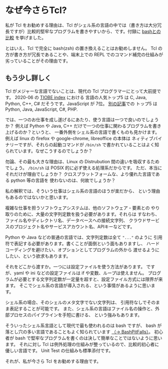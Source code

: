 # なぜ今さらTcl?

私が Tcl をお勧めする理由は、Tcl がシェル系の言語の中では（書き方は大分冗長ですが）比較的堅牢なプログラムを書きやすいから、です。付録に [bashとの比較](./comparison_with_bash.md) を挙げました。

とはいえ、Tcl で完全に bash(zsh) の置き換えることはお勧めしません。
Tcl の方が書き方が冗長であることや、端末上での REPL でのコマンド補完の仕組みが
劣っていることがその理由です。

## もう少し詳しく

Tcl がメジャーな言語でないことは、現代の Tcl プログラマーにとって大前提です。
2020-06 の [TIOBE index](https://www.tiobe.com/tiobe-index/) における
言語の人気トップ5 は C, Java, Python, C++, C# だそうです。JavaScript が 7位。
[別の記事](https://www.cleveroad.com/blog/programming-languages-ranking)での
トップ5 は Python, Java, JavaScript, C#, PHP.

では、一つのお仕事を成し遂げるにあたり、使う言語は一つで良いのでしょうか？
例えば Python や Java, C++ だけで一つの仕事に関わるプログラムを書き上げるのか？というと、
一番外側をシェル系の言語で書くものも見かけます。
例えば linux の firefox や google-chrome, libreoffice の本体は
ネィティブバイナリーですが、それらの起動コマンドが `/bin/sh` 
で書かれていることはよく知られています。なぜこうするのでしょうか？

勿論、その最も大きな理由は、Linux の Distrubution 間の違いを吸収するためでしょう。
`/bin/sh` は POSIX 的に必ず使える処理系だからです。
ただ、本当にそれだけが理由でしょうか？ 
クロスプラットフォームな、より優れた言語である python 等の言語を
使わないのは、何故でしょうか？

私の解釈では、そういう仕事はシェル系の言語のほうが楽だから、
という理由もあるのではないかと思います。

複雑な仕事を担うソフトウェアシステムは、他のソフトウェア・要素との
やり取りのために、大量の文字列定数を扱う必要があります。それらは
すなわち、ファイル名やディレクトリ名、データベースへの接続文字列、
クラウドサービスのプロジェクト名やサービスアカウント名、APIキーなどです。

Python や Java などの普通の言語では、文字列定数は全て `"..."` のように
引用符で表記する必要があります。書くことが面倒という面もありますし、
ハードコーディングを避けたい、オプションとしてプログラムの外から
渡せるようにしたい、という欲求もあります。

それをどこから渡すか。一つには設定ファイルを使う方法があります。
ですが、yaml や ini などの設定ファイルは if や変数、ループは使えません。
プログラムが必要とする文字列定数が一定量を超すと、設定ファイル方式には限界が来ます。
そこでシェル系の言語が導入される、という事情があるように思います。

シェル系の場合、そのシェルのメタ文字でない文字列は、
引用符なしでそのまま表記することが可能です。
また、シェル系の言語はファイル名の操作と、外部プロセスのパイプラインを手短に書ける、
という強みもあります。

そういったシェル系言語として現代で最も使われるのは bash ですが、
bash が落とし穴の多い言語であることもよく知られています [（→ BashPitFalls）](http://mywiki.wooledge.org/BashPitfalls)。
初心者が bash で堅牢なプログラムを書くのは決して簡単なことではないように思います。
それに対し Tcl は例外処理の仕組みが整っているので、比較的初心者に優しい言語です。
Unit Test の仕組みも標準添付です。

それが、私が今さら Tcl をお勧めする理由です。

